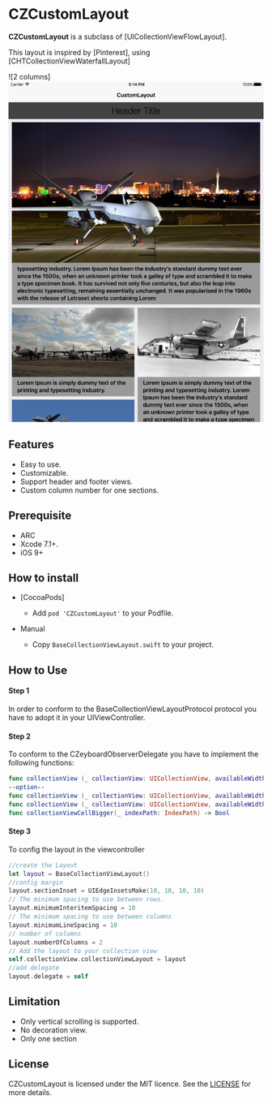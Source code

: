 CZCustomLayout
=============

**CZCustomLayout** is a subclass of [UICollectionViewFlowLayout].

This layout is inspired by [Pinterest], using [CHTCollectionViewWaterfallLayout]

![2 columns]![](doc/screen.png)


Features
--------
* Easy to use.
* Customizable.
* Support header and footer views.
* Custom column number for one sections.

Prerequisite
------------
* ARC
* Xcode 7.1+.
* iOS 9+

How to install
--------------
* [CocoaPods]  
  - Add `pod 'CZCustomLayout'` to your Podfile.

* Manual  
  - Copy `BaseCollectionViewLayout.swift` to your project.

How to Use
----------

#### Step 1
In order to conform to the BaseCollectionViewLayoutProtocol protocol you have to adopt it in your UIViewController.

#### Step 2
To conform to the CZeyboardObserverDelegate you have to implement the following functions:

```swift
func collectionView (_ collectionView: UICollectionView, availableWidth: CGFloat, heightForItemAtIndexPath indexPath: IndexPath) -> CGFloat
--option--
func collectionView (_ collectionView: UICollectionView, availableWidth: CGFloat, heightForHeaderInSection section: Int) -> CGFloat
func collectionView (_ collectionView: UICollectionView, availableWidth: CGFloat, heightForFooterInSection section: Int) -> CGFloat
func collectionViewCellBigger(_ indexPath: IndexPath) -> Bool

```

#### Step 3
To config the layout in the viewcontroller

```swift
//create the Layout
let layout = BaseCollectionViewLayout()
//config margin
layout.sectionInset = UIEdgeInsetsMake(10, 10, 10, 10)
// The minimum spacing to use between rows.
layout.minimumInteritemSpacing = 10
// The minimum spacing to use between columns
layout.minimumLineSpacing = 10
// number of columns
layout.numberOfColumns = 2
// Add the layout to your collection view
self.collectionView.collectionViewLayout = layout
//add delegate
layout.delegate = self

```

Limitation
----------
* Only vertical scrolling is supported.
* No decoration view.
* Only one section


## License
CZCustomLayout is licensed under the MIT licence. See the [LICENSE](https://github.com/edwinps/CZCustomLayout/blob/master/LICENSE.md) for more details.